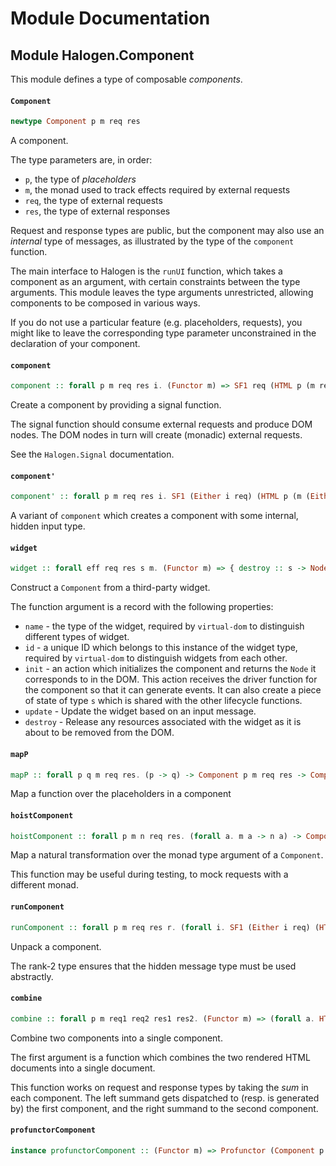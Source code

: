 # Module Documentation

## Module Halogen.Component


This module defines a type of composable _components_.

#### `Component`

``` purescript
newtype Component p m req res
```

A component.

The type parameters are, in order:

- `p`, the type of _placeholders_
- `m`, the monad used to track effects required by external requests
- `req`, the type of external requests
- `res`, the type of external responses

Request and response types are public, but the component may also use an _internal_ type
of messages, as illustrated by the type of the `component` function.

The main interface to Halogen is the `runUI` function, which takes a component as an argument,
with certain constraints between the type arguments. This module leaves the type arguments
unrestricted, allowing components to be composed in various ways.

If you do not use a particular feature (e.g. placeholders, requests), you might like to leave 
the corresponding type parameter unconstrained in the declaration of your component. 

#### `component`

``` purescript
component :: forall p m req res i. (Functor m) => SF1 req (HTML p (m res)) -> Component p m req res
```

Create a component by providing a signal function.

The signal function should consume external requests and produce DOM nodes. The DOM
nodes in turn will create (monadic) external requests.

See the `Halogen.Signal` documentation.

#### `component'`

``` purescript
component' :: forall p m req res i. SF1 (Either i req) (HTML p (m (Either i res))) -> Component p m req res
```

A variant of `component` which creates a component with some internal, hidden input type.

#### `widget`

``` purescript
widget :: forall eff req res s m. (Functor m) => { destroy :: s -> Node -> Eff eff Unit, update :: req -> s -> Node -> Eff eff (Maybe Node), init :: (res -> Eff eff Unit) -> Eff eff { node :: Node, state :: s }, id :: String, name :: String } -> Component (Widget eff res) m req res
```

Construct a `Component` from a third-party widget.

The function argument is a record with the following properties:

- `name` - the type of the widget, required by `virtual-dom` to distinguish different
  types of widget.
- `id` - a unique ID which belongs to this instance of the widget type, required by 
  `virtual-dom` to distinguish widgets from each other.
- `init` - an action which initializes the component and returns the `Node` it corresponds
  to in the DOM. This action receives the driver function for the component so that it can
  generate events. It can also create a piece of state of type `s` which is shared with the
  other lifecycle functions.
- `update` - Update the widget based on an input message.
- `destroy` - Release any resources associated with the widget as it is about to be removed
  from the DOM.

#### `mapP`

``` purescript
mapP :: forall p q m req res. (p -> q) -> Component p m req res -> Component q m req res
```

Map a function over the placeholders in a component          

#### `hoistComponent`

``` purescript
hoistComponent :: forall p m n req res. (forall a. m a -> n a) -> Component p m req res -> Component p n req res
```

Map a natural transformation over the monad type argument of a `Component`.

This function may be useful during testing, to mock requests with a different monad.

#### `runComponent`

``` purescript
runComponent :: forall p m req res r. (forall i. SF1 (Either i req) (HTML p (m (Either i res))) -> r) -> Component p m req res -> r
```

Unpack a component.

The rank-2 type ensures that the hidden message type must be used abstractly.

#### `combine`

``` purescript
combine :: forall p m req1 req2 res1 res2. (Functor m) => (forall a. HTML p a -> HTML p a -> HTML p a) -> Component p m req1 res1 -> Component p m req2 res2 -> Component p m (Either req1 req2) (Either res1 res2)
```

Combine two components into a single component.

The first argument is a function which combines the two rendered HTML documents into a single document.

This function works on request and response types by taking the _sum_ in each component. The left summand
gets dispatched to (resp. is generated by) the first component, and the right summand to the second component.

#### `profunctorComponent`

``` purescript
instance profunctorComponent :: (Functor m) => Profunctor (Component p m)
```




